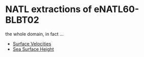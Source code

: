 # NATL extractions of eNATL60-BLBT02

the whole domain, in fact ...

   - [Surface Velocities](https://github.com/AurelieAlbert/extractions/blob/main/items/eNATL60-BLB002-SSU-SSV.md)
   - [Sea Surface Height](https://github.com/AurelieAlbert/extractions/blob/main/items/eNATL60-BLB002-SSH.md)
